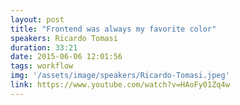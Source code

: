 ```yaml
---
layout: post
title: "Frontend was always my favorite color"
speakers: Ricardo Tomasi
duration: 33:21
date: 2015-06-06 12:01:56
tags: workflow
img: '/assets/image/speakers/Ricardo-Tomasi.jpeg'
link: https://www.youtube.com/watch?v=HAoFy01Zq4w
---
```

